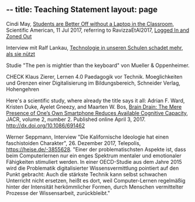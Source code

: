 --
title: Teaching Statement
layout: page
--

Cindi May, [Students are Better Off without a Laptop in the Classroom](https://www.scientificamerican.com/article/students-are-better-off-without-a-laptop-in-the-classroom/),
Scientific American, 11 Jul 2017, referring to RavizzaEtAl2017,
[Logged In and Zoned Out](https://www.ncbi.nlm.nih.gov/pubmed/28182528)

Interview mit Ralf Lankau,
[Technologie in unseren Schulen schadet mehr, als sie nützt](http://www.heise.de/-3766725)

Studie "The pen is mightier than the keyboard" von Mueller &
Oppenheimer.

CHECK Klaus Zierer, Lernen 4.0 Paedagogik vor Technik. Moeglichkeiten
und Grenzen einer Digitalisierung im Bildungsbereich, Schneider
Verlag, Hohengehren

Here's a scientific study, where already the title says it all:
Adrian F. Ward, Kristen Duke, Ayelet Gneezy, and Maarten W. Bos, [Brain Drain: The Mere Presence of One’s Own
Smartphone Reduces Available Cognitive Capacity](http://www.journals.uchicago.edu/doi/pdfplus/10.1086/691462), JACR, volume 2, number 2. Published online April 3, 2017. http://dx.doi.org/10.1086/691462

Werner Seppmann, Interview "Die Kalifornische Ideologie hat einen
faschistoiden Charakter", 26. Dezember 2017, Telepolis, https://heise.de/-3855628.
"Einer der problematischsten Aspekte ist, dass beim Computerlernen nur ein enges Spektrum mentaler und emotionaler Fähigkeiten stimuliert werden. In einer OECD-Studie aus dem Jahre 2015 wird die Problematik digitalisierter Wissensvermittlung pointiert auf den Punkt gebracht: Auch die stärkste Technik kann selbst schwachen Unterricht nicht ersetzen, heißt es dort, weil Computer-Lernen regelmäßig hinter der Intensität herkömmlicher Formen, durch Menschen vermittelter Prozesse der Wissensarbeit, zurückbleibt."
